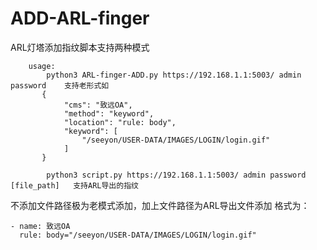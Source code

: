 # ADD-ARL-finger
ARL灯塔添加指纹脚本支持两种模式
```
    usage:
        python3 ARL-finger-ADD.py https://192.168.1.1:5003/ admin password    支持老形式如
       {
            "cms": "致远OA",
            "method": "keyword",
            "location": "rule: body",
            "keyword": [
                "/seeyon/USER-DATA/IMAGES/LOGIN/login.gif"
            ]
       }

        python3 script.py https://192.168.1.1:5003/ admin password [file_path]   支持ARL导出的指纹
```
不添加文件路径极为老模式添加，加上文件路径为ARL导出文件添加
格式为：
```
- name: 致远OA
  rule: body="/seeyon/USER-DATA/IMAGES/LOGIN/login.gif"
```
